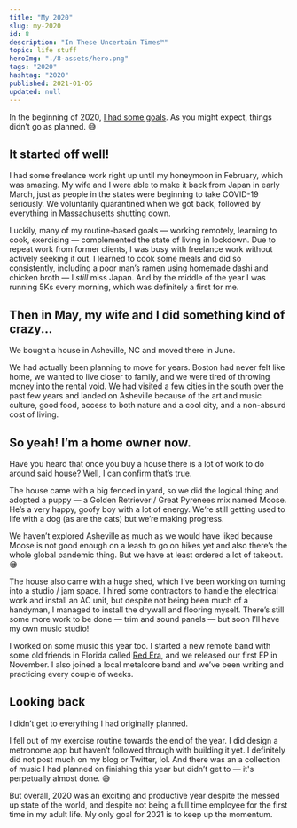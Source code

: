 ```yaml
---
title: "My 2020"
slug: my-2020
id: 8
description: "In These Uncertain Times™"
topic: life stuff
heroImg: "./8-assets/hero.png"
tags: "2020"
hashtag: "2020"
published: 2021-01-05
updated: null
---
```


In the beginning of 2020, [I had some goals](/blog/2019-2020). As you might expect, things didn’t go as planned. 😅

## It started off well!

I had some freelance work right up until my honeymoon in February, which was amazing. My wife and I were able to make it back from Japan in early March, just as people in the states were beginning to take COVID-19 seriously. We voluntarily quarantined when we got back, followed by everything in Massachusetts shutting down.

Luckily, many of my routine-based goals — working remotely, learning to cook, exercising — complemented the state of living in lockdown. Due to repeat work from former clients, I was busy with freelance work without actively seeking it out. I learned to cook some meals and did so consistently, including a poor man’s ramen using homemade dashi and chicken broth — I _still_ miss Japan. And by the middle of the year I was running 5Ks every morning, which was definitely a first for me.

## Then in May, my wife and I did something kind of crazy...

We bought a house in Asheville, NC and moved there in June.

We had actually been planning to move for years. Boston had never felt like home, we wanted to live closer to family, and we were tired of throwing money into the rental void. We had visited a few cities in the south over the past few years and landed on Asheville because of the art and music culture, good food, access to both nature and a cool city, and a non-absurd cost of living.

## So yeah! I’m a home owner now.

Have you heard that once you buy a house there is a lot of work to do around said house? Well, I can confirm that’s true.

The house came with a big fenced in yard, so we did the logical thing and adopted a puppy — a Golden Retriever / Great Pyrenees mix named Moose. He’s a very happy, goofy boy with a lot of energy. We’re still getting used to life with a dog (as are the cats) but we’re making progress.

We haven’t explored Asheville as much as we would have liked because Moose is not good enough on a leash to go on hikes yet and also there’s the whole global pandemic thing. But we have at least ordered a lot of takeout. 😁

The house also came with a huge shed, which I’ve been working on turning into a studio / jam space. I hired some contractors to handle the electrical work and install an AC unit, but despite not being been much of a handyman, I managed to install the drywall and flooring myself. There’s still some more work to be done — trim and sound panels — but soon I’ll have my own music studio!

I worked on some music this year too. I started a new remote band with some old friends in Florida called [Red Era](https://red-era.com), and we released our first EP in November. I also joined a local metalcore band and we’ve been writing and practicing every couple of weeks.

## Looking back

I didn’t get to everything I had originally planned.

I fell out of my exercise routine towards the end of the year. I did design a metronome app but haven’t followed through with building it yet. I definitely did not post much on my blog or Twitter, lol. And there was an a collection of music I had planned on finishing this year but didn’t get to — it's perpetually almost done. 😅 

But overall, 2020 was an exciting and productive year despite the messed up state of the world, and despite not being a full time employee for the first time in my adult life. My only goal for 2021 is to keep up the momentum.